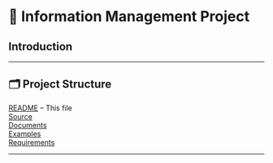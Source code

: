 # 📖 Information Management Project
## Introduction





---


## 🗂️ Project Structure
[README](README.md) – This file  
[Source](src)  
[Documents](docs)  
[Examples](examples)  
[Requirements](requirements.txt)  

---
